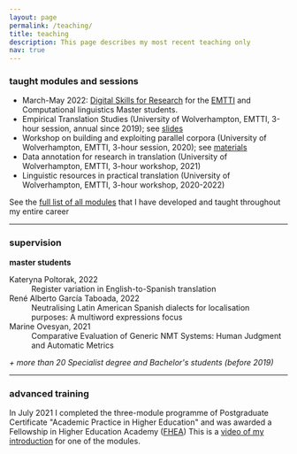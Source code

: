 ```yaml
---
layout: page
permalink: /teaching/
title: teaching
description: This page describes my most recent teaching only 
nav: true
---
```


### taught modules and sessions

* March-May 2022: <a href="https://github.com/kunilovskaya/dskills_workshop" target="_blank">Digital Skills for Research</a> for the <a href="https://em-tti.eu/" target="blank">EMTTI</a> and Computational linguistics Master students.
* Empirical Translation Studies (University of Wolverhampton, EMTTI, 3-hour session, annual since 2019); see <a href="../../../assets/pdf/kunilovskaya_htqe_4Apr2022.pdf" target="blank">slides</a>
* Workshop on building and exploiting parallel corpora (University of Wolverhampton, EMTTI, 3-hour session, 2020); see <a href="https://github.com/kunilovskaya/parcorp" target="_blank">materials</a>
* Data annotation for research in translation (University of Wolverhampton, EMTTI, 3-hour workshop, 2021) 
* Linguistic resources in practical translation (University of Wolverhampton, EMTTI, 3-hour workshop, 2020-2022)

See the <a href="../../../latex/all_teaching.pdf" target="blank">full list of all modules</a> that I have developed and taught throughout my entire career

---

### supervision
**master students**
<dl>  
  <dt>Kateryna Poltorak, 2022</dt>
  <dd>Register variation in English-to-Spanish translation</dd>
  <dt>René Alberto García Taboada, 2022</dt>
  <dd>Neutralising Latin American Spanish dialects for localisation purposes: A multiword expressions focus</dd>
  <dt>Marine Ovesyan, 2021</dt>
  <dd>Comparative Evaluation of Generic NMT Systems: Human Judgment and Automatic Metrics</dd>
</dl>

*+ more than 20 Specialist degree and Bachelor's students (before 2019)*

---

### advanced training
In July 2021 I completed the three-module programme of Postgraduate Certificate "Academic Practice in Higher Education"
and was awarded a Fellowship in Higher Education Academy (<a href="../../../assets/pdf/Maria Kunilovskaya_FHEA.pdf" target="blank">FHEA</a>)
This is a <a href="https://youtu.be/g8CbG7WtHeI" target="blank">video of my introduction</a> for one of the modules.


<!-- 
For now, this page is assumed to be a static description of your courses. You can convert it to a collection similar to `_projects/` so that you can have a dedicated page for each course.

Organize your courses by years, topics, or universities, however you like!

-->

